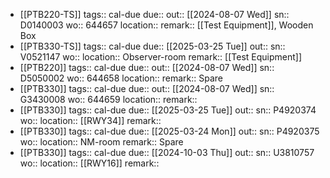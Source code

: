 - [[PTB220-TS]] 
  tags:: cal-due
  due:: 
  out:: [[2024-08-07 Wed]]
  sn:: D0140003
  wo:: 644657
  location:: 
  remark:: [[Test Equipment]], Wooden Box
- [[PTB330-TS]] 
  tags:: cal-due
  due:: [[2025-03-25 Tue]]
  out::
  sn:: V0521147
  wo:: 
  location:: Observer-room
  remark:: [[Test Equipment]]
- [[PTB220]] 
  tags:: cal-due
  due::
  out:: [[2024-08-07 Wed]]
  sn:: D5050002
  wo:: 644658
  location:: 
  remark:: Spare
- [[PTB330]] 
  tags:: cal-due
  due::
  out:: [[2024-08-07 Wed]]
  sn:: G3430008
  wo:: 644659
  location:: 
  remark::
- [[PTB330]] 
  tags:: cal-due
  due:: [[2025-03-25 Tue]]
  out::
  sn:: P4920374
  wo:: 
  location:: [[RWY34]]
  remark::
- [[PTB330]] 
  tags:: cal-due
  due:: [[2025-03-24 Mon]]
  out::
  sn:: P4920375
  wo:: 
  location:: NM-room
  remark:: Spare
- [[PTB330]] 
  tags:: cal-due
  due:: [[2024-10-03 Thu]]
  out::
  sn:: U3810757
  wo:: 
  location:: [[RWY16]] 
  remark::